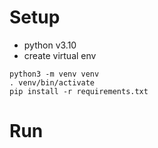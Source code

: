 # Setup
* python v3.10
* create virtual env
```commandline
python3 -m venv venv
. venv/bin/activate
pip install -r requirements.txt
```

# Run

